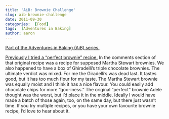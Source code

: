 ```yaml
---
title: 'AiB: Brownie Challenge'
slug: aib-brownie-challenge
date: 2011-09-30
categories:  [Food]
tags:  [Adventures in Baking]
author: aaron
---
```


[Part of the Adventures in Baking (AiB) series.](../adventures-in-baking-aib-overview "Adventures in Baking (AiB): Overview")

[Previously I tried a “perfect brownie” recipe.](../aib-the-perfect-brownie "AiB: The “Perfect” Brownie") In the comments section of that original recipe was a recipe for supposed Martha Stewart brownies. We also happened to have a box of Ghiradelli’s triple chocolate brownies. The ultimate verdict was mixed. For me the Giradelli’s was dead last. It tastes good, but it has too much flour for my taste. The Martha Stewart brownie was equally moist and I think it has a nice flavour. You could easily add chocolate chips for more “goo-iness.” The original “perfect” brownie Adele thought was the worst, but I’d place it in the middle. Ideally I would have made a batch of those again, too, on the same day, but there just wasn’t time. If you try multiple recipes, or you have your own favourite brownie recipe, I’d love to hear about it.

